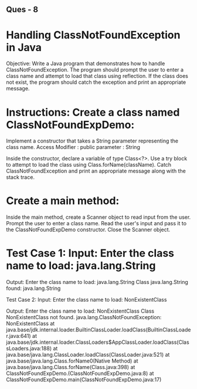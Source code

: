 Ques - 8
------------
Handling ClassNotFoundException in Java
==============================================
Objective:
Write a Java program that demonstrates how to handle ClassNotFoundException. The program should prompt the user to enter a class name and attempt to load that class using reflection. If the class does not exist, the program should catch the exception and print an appropriate message.

Instructions:
Create a class named ClassNotFoundExpDemo:
=============================================

Implement a constructor that takes a String parameter representing the class name.
Access Modifier : public
parameter : String

Inside the constructor, declare a variable of type Class<?>.
Use a try block to attempt to load the class using Class.forName(className).
Catch ClassNotFoundException and print an appropriate message along with the stack trace.

Create a main method:
====================
Inside the main method, create a Scanner object to read input from the user.
Prompt the user to enter a class name.
Read the user's input and pass it to the ClassNotFoundExpDemo constructor.
Close the Scanner object.

Test Case 1:
Input:
Enter the class name to load: java.lang.String
===========================================
Output:
Enter the class name to load: java.lang.String
Class java.lang.String found: java.lang.String

Test Case 2:
Input:
Enter the class name to load: NonExistentClass

Output:
Enter the class name to load: NonExistentClass
Class NonExistentClass not found.
java.lang.ClassNotFoundException: NonExistentClass
    at java.base/jdk.internal.loader.BuiltinClassLoader.loadClass(BuiltinClassLoader.java:641)
    at java.base/jdk.internal.loader.ClassLoaders$AppClassLoader.loadClass(ClassLoaders.java:188)
    at java.base/java.lang.ClassLoader.loadClass(ClassLoader.java:521)
    at java.base/java.lang.Class.forName0(Native Method)
    at java.base/java.lang.Class.forName(Class.java:398)
    at ClassNotFoundExpDemo.<init>(ClassNotFoundExpDemo.java:8)
    at ClassNotFoundExpDemo.main(ClassNotFoundExpDemo.java:17)